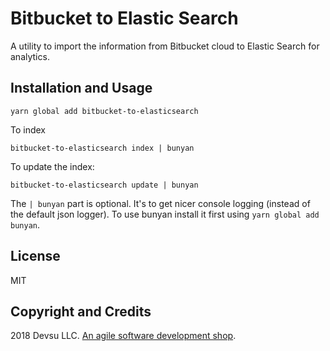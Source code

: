 # Bitbucket to Elastic Search

A utility to import the information from Bitbucket cloud to Elastic Search for analytics.

## Installation and Usage

```
yarn global add bitbucket-to-elasticsearch
```

To index

```
bitbucket-to-elasticsearch index | bunyan
```

To update the index:

```
bitbucket-to-elasticsearch update | bunyan
```

The `| bunyan` part is optional. It's to get nicer console logging (instead of the default json logger). To use bunyan install it first using `yarn global add bunyan`.

## License
MIT

## Copyright and Credits
2018 Devsu LLC. [An agile software development shop](https://devsu.com).